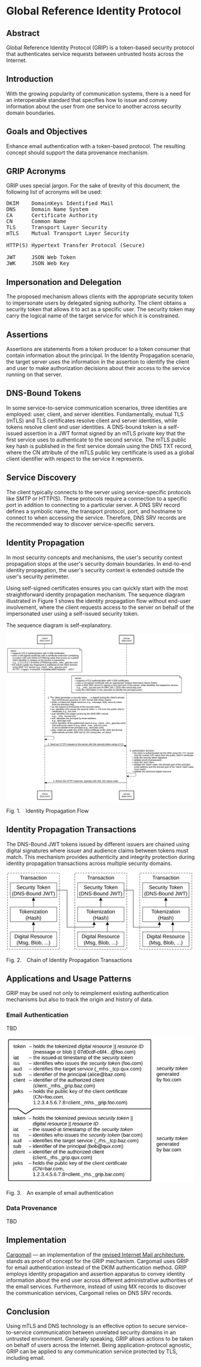 <!-- @import "style.less" -->

# Global Reference Identity Protocol

## Abstract

Global Reference Identity Protocol (GRIP) is a token-based security protocol that authenticates service requests between untrusted hosts across the Internet.

## Introduction

With the growing popularity of communication systems, there is a need for an interoperable standard that specifies how to issue and convey information about the user from one service to another across security domain boundaries.

## Goals and Objectives

Enhance email authentication with a token-based protocol. The resulting concept should support the data provenance mechanism.

## GRIP Acronyms

GRIP uses special jargon. For the sake of brevity of this document, the following list of acronyms will be used:
<pre>
DKIM    DomainKeys Identified Mail
DNS     Domain Name System
CA      Certificate Authority
CN      Common Name
TLS     Transport Layer Security
mTLS    Mutual Transport Layer Security

HTTP(S) Hypertext Transfer Protocol (Secure)

JWT     JSON Web Token
JWK     JSON Web Key
</pre>

## Impersonation and Delegation

The proposed mechanism allows clients with the appropriate security token to impersonate users by delegated signing authority. The client obtains a security token that allows it to act as a specific user. The security token may carry the logical name of the target service for which it is constrained.

## Assertions

Assertions are statements from a token producer to a token consumer that contain information about the principal. In the Identity Propagation scenario, the target server uses the information in the assertion to identify the client and user to make authorization decisions about their access to the service running on that server.

## DNS-Bound Tokens

In some service-to-service communication scenarios, three identities are employed: user, client, and server identities. Fundamentally, mutual TLS (mTLS) and TLS certificates resolve client and server identities, while tokens resolve client and user identities. A DNS-bound token is a self-issued assertion in a JWT format signed by an mTLS private key that the first service uses to authenticate to the second service. The mTLS public key hash is published in the first service domain using the DNS TXT record, where the CN attribute of the mTLS public key certificate is used as a global client identifier with respect to the service it represents.

## Service Discovery

The client typically connects to the server using service-specific protocols like SMTP or HTTP(S). These protocols require a connection to a specific port in addition to connecting to a particular server. A DNS SRV record defines a symbolic name, the transport protocol, port, and hostname to connect to when accessing the service. Therefore, DNS SRV records are the recommended way to discover service-specific servers.

## Identity Propagation

In most security concepts and mechanisms, the user's security context propagation stops at the user's security domain boundaries. In end-to-end identity propagation, the user's security context is extended outside the user's security perimeter.

Using self-signed certificates ensures you can quickly start with the most straightforward identity propagation mechanism. The sequence diagram illustrated in Figure 1 shows the identity propagation flow without end-user involvement, where the client requests access to the server on behalf of the impersonated user using a self-issued security token.

The sequence diagram is self-explanatory.


<div class="diagram">
    <img src=./images/self-issued_identity_propagation_flow.svg alt="Identity Propagation Flow">
</div>

<p class="figure">
    Fig.&nbsp;1.&emsp;Identity Propagation Flow
</p>

## Identity Propagation Transactions

The DNS-Bound JWT tokens issued by different issuers are chained using digital signatures where issuer and audience claims between tokens must match. This mechanism provides authenticity and integrity protection during identity propagation transactions across multiple security domains.

<div>
    <img src=./images/data_provenance.svg alt="Chain of Identity Propagation Transactions" width="500">
</div>

<p class="figure">
    Fig.&nbsp;2.&emsp;Chain of Identity Propagation Transactions
</p>

## Applications and Usage Patterns

GRIP may be used not only to reimplement existing authentication mechanisms but also to track the origin and history of data.

### Email Authentication

TBD

<div>
    <img src=./images/email_authentication.svg alt="Email Authentication" width="600">
</div>

<p class="figure">
    Fig.&nbsp;3.&emsp;An example of email authentication
</p>

### Data Provenance

TBD

## Implementation

[Cargomail](https://github.com/cargomail-org/cargomail) — an implementation of the [revised Internet Mail architecture](https://github.com/cargomail-org/cargomail/raw/main/whitepaper/Cargomail.pdf), stands as proof of concept for the GRIP mechanism. Cargomail uses GRIP for email authentication instead of the DKIM authentication method. GRIP employs identity propagation and assertion apparatus to convey identity information about the end user across different administrative authorities of the email services. Furthermore, instead of using MX records to discover the communication services, Cargomail relies on DNS SRV records.

## Conclusion

Using mTLS and DNS technology is an effective option to secure service-to-service communication between unrelated security domains in an untrusted environment. Generally speaking, GRIP allows actions to be taken on behalf of users across the Internet. Being application-protocol agnostic, GRIP can be applied to any communication service protected by TLS, including email.